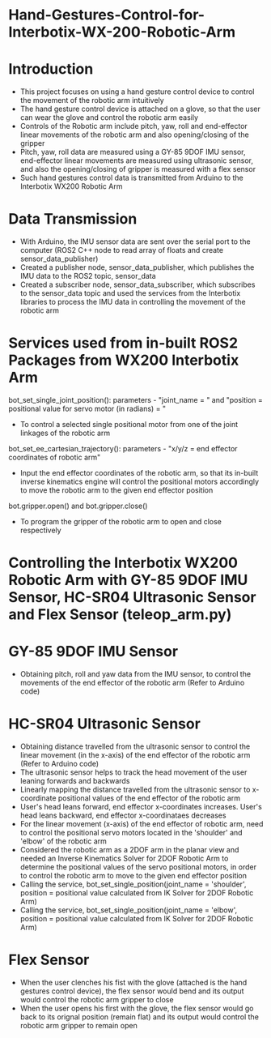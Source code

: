# Hand-Gestures-Control-for-Interbotix-WX-200-Robotic-Arm

# Introduction
- This project focuses on using a hand gesture control device to control the movement of the robotic arm intuitively
- The hand gesture control device is attached on a glove, so that the user can wear the glove and control the robotic arm easily
- Controls of the Robotic arm include pitch, yaw, roll and end-effector linear movements of the robotic arm and also opening/closing of the gripper
- Pitch, yaw, roll data are measured using a GY-85 9DOF IMU sensor, end-effector linear movements are measured using ultrasonic sensor, and also the
  opening/closing of gripper is measured with a flex sensor
- Such hand gestures control data is transmitted from Arduino to the Interbotix WX200 Robotic Arm

# Data Transmission
- With Arduino, the IMU sensor data are sent over the serial port to the computer (ROS2 C++ node to read array of floats and create sensor_data_publisher)
- Created a publisher node, sensor_data_publisher, which publishes the IMU data to the ROS2 topic, sensor_data
- Created a subscriber node, sensor_data_subscriber, which subscribes to the sensor_data topic and used the services from the Interbotix libraries to process      the IMU data in controlling the movement of the robotic arm

# Services used from in-built ROS2 Packages from WX200 Interbotix Arm
bot_set_single_joint_position(): parameters - "joint_name = " and "position = positional value for servo motor (in radians) = "
- To control a selected single positional motor from one of the joint linkages of the robotic arm

bot_set_ee_cartesian_trajectory(): parameters - "x/y/z = end effector coordinates of robotic arm"
- Input the end effector coordinates of the robotic arm, so that its in-built inverse kinematics engine will control the positional motors accordingly to move     the robotic arm to the given end effector position

bot.gripper.open() and bot.gripper.close()
- To program the gripper of the robotic arm to open and close respectively

# Controlling the Interbotix WX200 Robotic Arm with GY-85 9DOF IMU Sensor, HC-SR04 Ultrasonic Sensor and Flex Sensor (teleop_arm.py)
# GY-85 9DOF IMU Sensor
- Obtaining pitch, roll and yaw data from the IMU sensor, to control the movements of the end effector of the robotic arm (Refer to Arduino code)

# HC-SR04 Ultrasonic Sensor 
- Obtaining distance travelled from the ultrasonic sensor to control the linear movement (in the x-axis) of the end effector of the robotic arm (Refer to          Arduino code)
- The ultrasonic sensor helps to track the head movement of the user leaning forwards and backwards
- Linearly mapping the distance travelled from the ultrasonic sensor to x-coordinate positional values of the end effector of the robotic arm
- User's head leans forward, end effector x-coordinates increases. User's head leans backward, end effector x-coordinataes decreases
- For the linear movement (x-axis) of the end effector of robotic arm, need to control the positional servo motors located in the 'shoulder' and 'elbow' of the    robotic arm
- Considered the robotic arm as a 2DOF arm in the planar view and needed an Inverse Kinematics Solver for 2DOF Robotic Arm to determine the positional values of    the servo positional motors, in order to control the robotic arm to move to the given end effector position 
- Calling the service, bot_set_single_position(joint_name = 'shoulder', position = positional value calculated from IK Solver for 2DOF Robotic Arm)
- Calling the service, bot_set_single_position(joint_name = 'elbow', position = positional value calculated from IK Solver for 2DOF Robotic Arm)

# Flex Sensor
-  When the user clenches his fist with the glove (attached is the hand gestures control device), the flex sensor would bend and its output would control the       robotic arm gripper to close
-  When the user opens his first with the glove, the flex sensor would go back to its orignal position (remain flat) and its output would control the robotic       arm gripper to remain open

